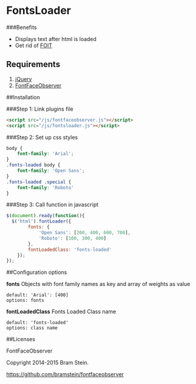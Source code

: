 # FontsLoader

###Benefits
* Displays text after html is loaded
* Get rid of [FOIT](https://css-tricks.com/fout-foit-foft/)

## Requirements
1. [jQuery](https://jquery.com/)
2. [FontFaceObserver](https://github.com/bramstein/fontfaceobserver)

##Installation

###Step 1: Link plugins file

```html
<script src="/js/fontfaceobserver.js"></script>
<script src="/js/fontsloader.js"></script>
```

###Step 2: Set up css styles

```css
body {
    font-family: 'Arial';
}
.fonts-loaded body {
    font-family: 'Open Sans';
}
.fonts-loaded .special {
    font-family: 'Roboto'
}
```

###Step 3: Call function in javascript

```javascript
$(document).ready(function(){
  $('html').fontLoader({
        fonts: {
            'Open Sans': [200, 400, 600, 700],
            'Roboto': [100, 300, 400]
        },
        fontLoadedClass: 'fonts-loaded'
    });
});
```

##Configuration options


**fonts**
Objects with font family names as key and array of weights as value
```
default: 'Arial': [400]
options: fonts
```

**fontLoadedClass**
Fonts Loaded Class name
```
default: 'fonts-loaded'
options: class name
```

##Licenses

FontFaceObserver

Copyright 2014-2015 Bram Stein.

https://github.com/bramstein/fontfaceobserver
